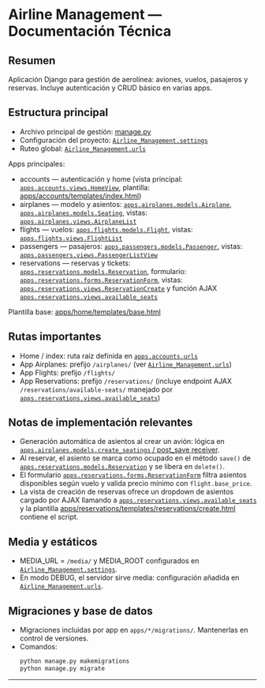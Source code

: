 # Airline Management — Documentación Técnica

## Resumen
Aplicación Django para gestión de aerolínea: aviones, vuelos, pasajeros y reservas. Incluye autenticación y CRUD básico en varias apps.

## Estructura principal
- Archivo principal de gestión: [manage.py](manage.py)  
- Configuración del proyecto: [`Airline_Management.settings`](Airline_Management/Airline_Management/settings.py)  
- Ruteo global: [`Airline_Management.urls`](Airline_Management/Airline_Management/urls.py)

Apps principales:
- accounts — autenticación y home (vista principal: [`apps.accounts.views.HomeView`](apps/accounts/views.py), plantilla: [apps/accounts/templates/index.html](apps/accounts/templates/index.html))
- airplanes — modelo y asientos: [`apps.airplanes.models.Airplane`](apps/airplanes/models.py), [`apps.airplanes.models.Seating`](apps/airplanes/models.py), vistas: [`apps.airplanes.views.AirplaneList`](apps/airplanes/views.py)
- flights — vuelos: [`apps.flights.models.Flight`](apps/flights/models.py), vistas: [`apps.flights.views.FlightList`](apps/flights/views.py)
- passengers — pasajeros: [`apps.passengers.models.Passenger`](apps/passengers/models.py), vistas: [`apps.passengers.views.PassengerListView`](apps/passengers/views.py)
- reservations — reservas y tickets: [`apps.reservations.models.Reservation`](apps/reservations/models.py), formulario: [`apps.reservations.forms.ReservationForm`](apps/reservations/forms.py), vistas: [`apps.reservations.views.ReservationCreate`](apps/reservations/views.py) y función AJAX [`apps.reservations.views.available_seats`](apps/reservations/views.py)

Plantilla base: [apps/home/templates/base.html](apps/home/templates/base.html)


## Rutas importantes
- Home / index: ruta raíz definida en [`apps.accounts.urls`](apps/accounts/urls.py)  
- App Airplanes: prefijo `/airplanes/` (ver [`Airline_Management.urls`](Airline_Management/Airline_Management/urls.py))  
- App Flights: prefijo `/flights/`  
- App Reservations: prefijo `/reservations/` (incluye endpoint AJAX `/reservations/available-seats/` manejado por [`apps.reservations.views.available_seats`](apps/reservations/views.py))

## Notas de implementación relevantes
- Generación automática de asientos al crear un avión: lógica en [`apps.airplanes.models.create_seatings` / post_save receiver](apps/airplanes/models.py).
- Al reservar, el asiento se marca como ocupado en el método `save()` de [`apps.reservations.models.Reservation`](apps/reservations/models.py) y se libera en `delete()`.
- El formulario [`apps.reservations.forms.ReservationForm`](apps/reservations/forms.py) filtra asientos disponibles según vuelo y valida precio mínimo con `flight.base_price`.
- La vista de creación de reservas ofrece un dropdown de asientos cargado por AJAX llamando a [`apps.reservations.views.available_seats`](apps/reservations/views.py) y la plantilla [apps/reservations/templates/reservations/create.html](apps/reservations/templates/reservations/create.html) contiene el script.

## Media y estáticos
- MEDIA_URL = `/media/` y MEDIA_ROOT configurados en [`Airline_Management.settings`](Airline_Management/Airline_Management/settings.py).
- En modo DEBUG, el servidor sirve media: configuración añadida en [`Airline_Management.urls`](Airline_Management/Airline_Management/urls.py).

## Migraciones y base de datos
- Migraciones incluidas por app en `apps/*/migrations/`. Mantenerlas en control de versiones.
- Comandos:
  ```sh
  python manage.py makemigrations
  python manage.py migrate
  ```
---
